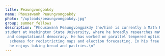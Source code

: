 ```yaml
---
title: Peaungvongpakdy
name: Phousawanh Peaungvongpakdy
photo: "/uploads/peaungvongpakdy.jpg"
group: summer_fellows
description: "Phousawanh Peaungvongpakdy (he/him) is currently a Math PhD 
student at Washington State University, where he broadly researches mathematical
 and computational democracy. He has worked on parallel tempered optimization
  schemes for redistricting maps and election forecasting. In his free time, 
  he enjoys baking bread and pastries.\n"
---
```

